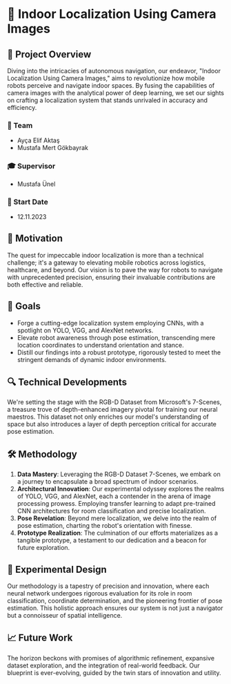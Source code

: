 

# 📍 Indoor Localization Using Camera Images

## 🚀 Project Overview

Diving into the intricacies of autonomous navigation, our endeavor, "Indoor Localization Using Camera Images," aims to revolutionize how mobile robots perceive and navigate indoor spaces. By fusing the capabilities of camera images with the analytical power of deep learning, we set our sights on crafting a localization system that stands unrivaled in accuracy and efficiency.

### 👥 Team
- Ayça Elif Aktaş
- Mustafa Mert Gökbayrak


### 🎓 Supervisor
- Mustafa Ünel

### 📅 Start Date
- 12.11.2023

## 🌟 Motivation

The quest for impeccable indoor localization is more than a technical challenge; it's a gateway to elevating mobile robotics across logistics, healthcare, and beyond. Our vision is to pave the way for robots to navigate with unprecedented precision, ensuring their invaluable contributions are both effective and reliable.

## 🎯 Goals

- Forge a cutting-edge localization system employing CNNs, with a spotlight on YOLO, VGG, and AlexNet networks.
- Elevate robot awareness through pose estimation, transcending mere location coordinates to understand orientation and stance.
- Distill our findings into a robust prototype, rigorously tested to meet the stringent demands of dynamic indoor environments.

## 🔍 Technical Developments

We're setting the stage with the RGB-D Dataset from Microsoft's 7-Scenes, a treasure trove of depth-enhanced imagery pivotal for training our neural maestros. This dataset not only enriches our model's understanding of space but also introduces a layer of depth perception critical for accurate pose estimation.

## 🛠 Methodology

1. **Data Mastery**: Leveraging the RGB-D Dataset 7-Scenes, we embark on a journey to encapsulate a broad spectrum of indoor scenarios.
2. **Architectural Innovation**: Our experimental odyssey explores the realms of YOLO, VGG, and AlexNet, each a contender in the arena of image processing prowess. Employing transfer learning to adapt pre-trained CNN architectures for room classification and precise localization.
3. **Pose Revelation**: Beyond mere localization, we delve into the realm of pose estimation, charting the robot's orientation with finesse.
4. **Prototype Realization**: The culmination of our efforts materializes as a tangible prototype, a testament to our dedication and a beacon for future exploration.

## 🧪 Experimental Design

Our methodology is a tapestry of precision and innovation, where each neural network undergoes rigorous evaluation for its role in room classification, coordinate determination, and the pioneering frontier of pose estimation. This holistic approach ensures our system is not just a navigator but a connoisseur of spatial intelligence.


## 📈 Future Work

The horizon beckons with promises of algorithmic refinement, expansive dataset exploration, and the integration of real-world feedback. Our blueprint is ever-evolving, guided by the twin stars of innovation and utility.
